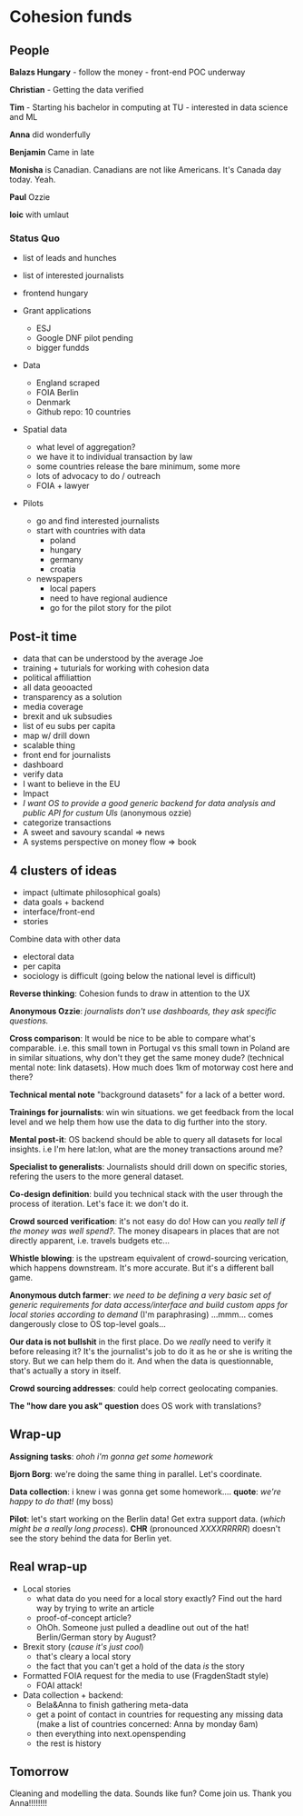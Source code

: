 # Cohesion funds

## People

__Balazs Hungary__ 
    - follow the money
    - front-end POC underway

__Christian__ 
    - Getting the data verified 

__Tim__
    - Starting his bachelor in computing at TU
    - interested in data science and ML

__Anna__ did wonderfully

__Benjamin__ Came in late

__Monisha__ is Canadian. Canadians are not like Americans. It's Canada day today. Yeah.

__Paul__ Ozzie

__loic__ with umlaut

### Status Quo

- list of leads and hunches
- list of interested journalists
- frontend hungary

- Grant applications
    + ESJ
    + Google DNF pilot pending
    + bigger fundds

- Data
    + England scraped
    + FOIA Berlin
    + Denmark
    + Github repo: 10 countries 

- Spatial data 
    + what level of aggregation?
    + we have it to individual transaction by law
    + some countries release the bare minimum, some more
    + lots of advocacy to do / outreach 
    + FOIA + lawyer

- Pilots
    + go and find interested journalists
    + start with countries with data
        * poland
        * hungary
        * germany
        * croatia
    + newspapers
        * local papers
        * need to have regional audience
        * go for the pilot story for the pilot

## Post-it time

- data that can be understood by the average Joe
- training + tuturials for working with cohesion data
- political affiliattion
- all data geooacted
- transparency as a solution
- media coverage
- brexit and uk subsudies
- list of eu subs per capita 
- map w/ drill down
- scalable thing
- front end for journalists
- dashboard
- verify data
- I want to believe in the EU
- Impact
- *I want OS to provide a good generic backend for data analysis and public API for custum UIs* (anonymous ozzie)
- categorize transactions
- A sweet and savoury scandal => news
- A systems perspective on money flow => book


## 4 clusters of ideas

* impact (ultimate philosophical goals)
* data goals + backend 
* interface/front-end
* stories

Combine data with other data
- electoral data
- per capita
- sociology is difficult (going below the national level is difficult) 

__Reverse thinking__: Cohesion funds to draw in attention to the UX

__Anonymous Ozzie__: *journalists don't use dashboards, they ask specific questions.*

__Cross comparison__: It would be nice to be able to compare what's comparable. i.e. this small town in Portugal vs this small town in Poland are in similar situations, why don't they get the same money dude? (technical mental note: link datasets). How much does 1km of motorway cost here and there?

__Technical mental note__ "background datasets" for a lack of a better word.

__Trainings for journalists__: win win situations. we get feedback from the local level and we help them how use the data to dig further into the story.

__Mental post-it__: OS backend should be able to query all datasets for local insights. i.e I'm here lat:lon, what are the money transactions around me?

__Specialist to generalists__: Journalists should drill down on specific stories, refering the users to the more general dataset.

__Co-design definition__: build you technical stack with the user through the process of iteration. Let's face it: we don't do it.

__Crowd sourced verification__: it's not easy do do! How can you *really tell if the money was well spend?*. The money disapears in places that are not directly apparent, i.e. travels budgets etc...

__Whistle blowing__: is the upstream equivalent of crowd-sourcing verication, which happens downstream. It's more accurate. But it's a different ball game.

__Anonymous dutch farmer__: *we need to be defining a very basic set of generic requirements for data access/interface and build custom apps for local stories according to demand* (I'm paraphrasing) ...mmm... comes dangerously close to OS top-level goals...

__Our data is not bullshit__ in the first place. Do we *really* need to verify it before releasing it? It's the journalist's job to do it as he or she is writing the story. But we can help them do it. And when the data is questionnable, that's actually a story in itself.

__Crowd sourcing addresses__: could help correct geolocating companies. 

__The "how dare you ask" question__ does OS work with translations?

## Wrap-up

__Assigning tasks__: *ohoh i'm gonna get some homework*

__Bjorn Borg__: we're doing the same thing in parallel. Let's coordinate. 

__Data collection__: i knew i was gonna get some homework.... __quote__: *we're happy to do that!* (my boss)

__Pilot__: let's start working on the Berlin data! Get extra support data. (*which might be a really long process*). __CHR__ (pronounced *XXXXRRRRR*) doesn't see the story behind the data for Berlin yet.

## Real wrap-up

- Local stories
    + what data do you need for a local story exactly? Find out the hard way by trying to write an article
    + proof-of-concept article?
    + OhOh. Someone just pulled a deadline out out of the hat! Berlin/German story by August?
- Brexit story (*cause it's just cool*)
    - that's cleary a local story
    - the fact that you can't get a hold of the data *is* the story
- Formatted FOIA request for the media to use (FragdenStadt style)
    + FOAI attack!
- Data collection + backend: 
    + Bela&Anna to finish gathering meta-data
    + get a point of contact in countries for requesting any missing data (make a list of countries concerned: Anna by monday 6am)
    + then everything into next.openspending
    + the rest is history

## Tomorrow

Cleaning and modelling the data. Sounds like fun? Come join us.
Thank you Anna!!!!!!!!


